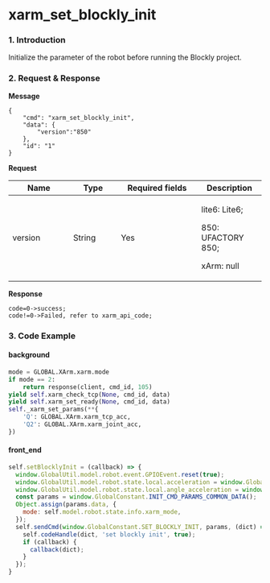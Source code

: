 # xarm\_set\_blockly\_init

### 1. Introduction

Initialize the parameter of the robot before running the Blockly project.

### 2. Request & Response

**Message**
```
{
    "cmd": "xarm_set_blockly_init",
    "data": {
        "version":"850"
    },
    "id": "1"
}
```
**Request**

<table data-full-width="true"><thead><tr><th width="105">Name</th><th width="79">Type</th><th width="144">Required fields</th><th>Description</th></tr></thead><tbody><tr><td>version</td><td>String</td><td>Yes</td><td><p>lite6: Lite6;</p><p>850: UFACTORY 850;</p><p>xArm: null</p></td></tr></tbody></table>

**Response**

```
code=0->success;
code!=0->Failed, refer to xarm_api_code;
```


### 3. Code Example

#### background

```python
mode = GLOBAL.XArm.xarm.mode
if mode == 2:
    return response(client, cmd_id, 105)
yield self.xarm_check_tcp(None, cmd_id, data)
yield self.xarm_set_ready(None, cmd_id, data)
self._xarm_set_params(**{
    'Q': GLOBAL.XArm.xarm_tcp_acc,
    'Q2': GLOBAL.XArm.xarm_joint_acc,
})
```

#### front\_end

```javascript
self.setBlocklyInit = (callback) => {
  window.GlobalUtil.model.robot.event.GPIOEvent.reset(true);
  window.GlobalUtil.model.robot.state.local.acceleration = window.GlobalUtil.model.robot.state.remote.defaultTcpAcc;
  window.GlobalUtil.model.robot.state.local.angle_acceleration = window.GlobalUtil.model.robot.state.remote.defaultJointAcc;
  const params = window.GlobalConstant.INIT_CMD_PARAMS_COMMON_DATA();
  Object.assign(params.data, {
    mode: self.model.robot.state.info.xarm_mode,
  });
  self.sendCmd(window.GlobalConstant.SET_BLOCKLY_INIT, params, (dict) => {
    self.codeHandle(dict, 'set blockly init', true);
    if (callback) {
      callback(dict);
    }
  });
}
```
